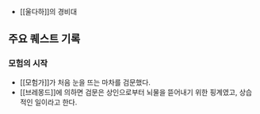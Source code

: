 - [[울다하]]의 경비대

## 주요 퀘스트 기록

### 모험의 시작

- [[모험가]]가 처음 눈을 뜨는 마차를 검문했다.
- [[브레몽드]]에 의하면 검문은 상인으로부터 뇌물을 뜯어내기 위한 핑계였고, 상습적인 일이라고 한다.
